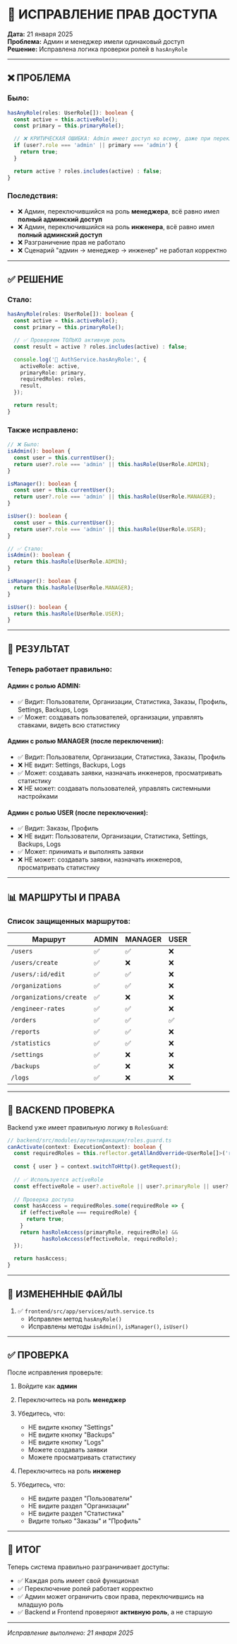 # 🔧 ИСПРАВЛЕНИЕ ПРАВ ДОСТУПА

**Дата:** 21 января 2025  
**Проблема:** Админ и менеджер имели одинаковый доступ  
**Решение:** Исправлена логика проверки ролей в `hasAnyRole`

---

## ❌ ПРОБЛЕМА

### Было:
```typescript
hasAnyRole(roles: UserRole[]): boolean {
  const active = this.activeRole();
  const primary = this.primaryRole();

  // ❌ КРИТИЧЕСКАЯ ОШИБКА: Admin имеет доступ ко всему, даже при переключении на manager/user
  if (user?.role === 'admin' || primary === 'admin') {
    return true;
  }

  return active ? roles.includes(active) : false;
}
```

### Последствия:
- ❌ Админ, переключившийся на роль **менеджера**, всё равно имел **полный админский доступ**
- ❌ Админ, переключившийся на роль **инженера**, всё равно имел **полный админский доступ**
- ❌ Разграничение прав не работало
- ❌ Сценарий "админ → менеджер → инженер" не работал корректно

---

## ✅ РЕШЕНИЕ

### Стало:
```typescript
hasAnyRole(roles: UserRole[]): boolean {
  const active = this.activeRole();
  const primary = this.primaryRole();

  // ✅ Проверяем ТОЛЬКО активную роль
  const result = active ? roles.includes(active) : false;

  console.log('🔐 AuthService.hasAnyRole:', {
    activeRole: active,
    primaryRole: primary,
    requiredRoles: roles,
    result,
  });

  return result;
}
```

### Также исправлено:
```typescript
// ❌ Было:
isAdmin(): boolean {
  const user = this.currentUser();
  return user?.role === 'admin' || this.hasRole(UserRole.ADMIN);
}

isManager(): boolean {
  const user = this.currentUser();
  return user?.role === 'admin' || this.hasRole(UserRole.MANAGER);
}

isUser(): boolean {
  const user = this.currentUser();
  return user?.role === 'admin' || this.hasRole(UserRole.USER);
}

// ✅ Стало:
isAdmin(): boolean {
  return this.hasRole(UserRole.ADMIN);
}

isManager(): boolean {
  return this.hasRole(UserRole.MANAGER);
}

isUser(): boolean {
  return this.hasRole(UserRole.USER);
}
```

---

## 🎯 РЕЗУЛЬТАТ

### Теперь работает правильно:

#### Админ с ролью ADMIN:
- ✅ Видит: Пользователи, Организации, Статистика, Заказы, Профиль, Settings, Backups, Logs
- ✅ Может: создавать пользователей, организации, управлять ставками, видеть всю статистику

#### Админ с ролью MANAGER (после переключения):
- ✅ Видит: Пользователи, Организации, Статистика, Заказы, Профиль
- ❌ НЕ видит: Settings, Backups, Logs
- ✅ Может: создавать заявки, назначать инженеров, просматривать статистику
- ❌ НЕ может: создавать пользователей, управлять системными настройками

#### Админ с ролью USER (после переключения):
- ✅ Видит: Заказы, Профиль
- ❌ НЕ видит: Пользователи, Организации, Статистика, Settings, Backups, Logs
- ✅ Может: принимать и выполнять заявки
- ❌ НЕ может: создавать заявки, назначать инженеров, просматривать статистику

---

## 📊 МАРШРУТЫ И ПРАВА

### Список защищенных маршрутов:

| Маршрут | ADMIN | MANAGER | USER |
|---------|-------|---------|------|
| `/users` | ✅ | ✅ | ❌ |
| `/users/create` | ✅ | ❌ | ❌ |
| `/users/:id/edit` | ✅ | ✅ | ❌ |
| `/organizations` | ✅ | ✅ | ❌ |
| `/organizations/create` | ✅ | ❌ | ❌ |
| `/engineer-rates` | ✅ | ✅ | ❌ |
| `/orders` | ✅ | ✅ | ✅ |
| `/reports` | ✅ | ✅ | ❌ |
| `/statistics` | ✅ | ✅ | ❌ |
| `/settings` | ✅ | ❌ | ❌ |
| `/backups` | ✅ | ❌ | ❌ |
| `/logs` | ✅ | ❌ | ❌ |

---

## 🔐 BACKEND ПРОВЕРКА

Backend уже имеет правильную логику в `RolesGuard`:

```typescript
// backend/src/modules/аутентификация/roles.guard.ts
canActivate(context: ExecutionContext): boolean {
  const requiredRoles = this.reflector.getAllAndOverride<UserRole[]>('roles', ...);
  
  const { user } = context.switchToHttp().getRequest();
  
  // ✅ Используется activeRole
  const effectiveRole = user?.activeRole || user?.primaryRole || user?.role;
  
  // Проверка доступа
  const hasAccess = requiredRoles.some(requiredRole => {
    if (effectiveRole === requiredRole) {
      return true;
    }
    return hasRoleAccess(primaryRole, requiredRole) && 
           hasRoleAccess(effectiveRole, requiredRole);
  });
  
  return hasAccess;
}
```

---

## 📝 ИЗМЕНЕННЫЕ ФАЙЛЫ

1. ✅ `frontend/src/app/services/auth.service.ts`
   - Исправлен метод `hasAnyRole()`
   - Исправлены методы `isAdmin()`, `isManager()`, `isUser()`

---

## ✅ ПРОВЕРКА

После исправления проверьте:

1. Войдите как **админ**
2. Переключитесь на роль **менеджер**
3. Убедитесь, что:
   - НЕ видите кнопку "Settings"
   - НЕ видите кнопку "Backups"
   - НЕ видите кнопку "Logs"
   - Можете создавать заявки
   - Можете просматривать статистику

4. Переключитесь на роль **инженер**
5. Убедитесь, что:
   - НЕ видите раздел "Пользователи"
   - НЕ видите раздел "Организации"
   - НЕ видите раздел "Статистика"
   - Видите только "Заказы" и "Профиль"

---

## 🎉 ИТОГ

Теперь система правильно разграничивает доступы:
- ✅ Каждая роль имеет свой функционал
- ✅ Переключение ролей работает корректно
- ✅ Админ может ограничить свои права, переключившись на младшую роль
- ✅ Backend и Frontend проверяют **активную роль**, а не старшую

---

*Исправление выполнено: 21 января 2025*

